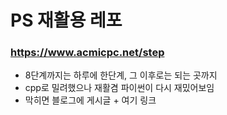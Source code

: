 # PS 재활용 레포
### https://www.acmicpc.net/step
- 8단계까지는 하루에 한단계, 그 이후로는 되는 곳까지 
- cpp로 밀려했으나 재활겸 파이썬이 다시 재밌어보임
- 막히면 블로그에 게시글 + 여기 링크
